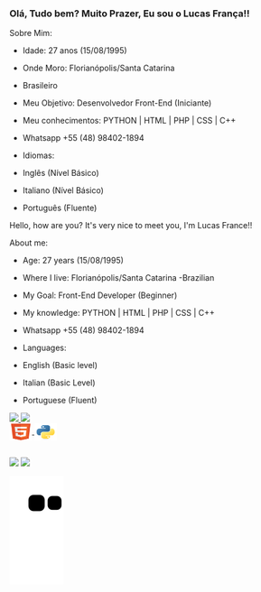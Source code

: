 ### Olá, Tudo bem? Muito Prazer, Eu sou o Lucas França!!

Sobre Mim:

- Idade: 27 anos (15/08/1995)
- Onde Moro: Florianópolis/Santa Catarina
- Brasileiro
- Meu Objetivo: Desenvolvedor Front-End (Iniciante)
- Meu conhecimentos: PYTHON | HTML | PHP | CSS | C++ 
- Whatsapp +55 (48) 98402-1894

- Idiomas: 

- Inglês (Nível Básico)
- Italiano (Nível Básico)
- Português (Fluente)

Hello, how are you? It's very nice to meet you, I'm Lucas France!!

 About me:

- Age: 27 years (15/08/1995)
- Where I live: Florianópolis/Santa Catarina
-Brazilian
- My Goal: Front-End Developer (Beginner)
- My knowledge:  PYTHON | HTML | PHP | CSS | C++ 
- Whatsapp +55 (48) 98402-1894

- Languages:

- English (Basic level)
- Italian (Basic Level)
- Portuguese (Fluent)

<div>
  <a href="https://beacons.al/lucas-fra1508>">
  <img height="180em" src="https://github-readme-stats.vercel.app/api?username=lucas-fra1508&show_icons=false&theme=darkclude_all_commits=true&count_private=true"/>
  <img height="180em" src="https://github-readme-stats.vercel.app/api/top-langs/?username=lucas-fra1508act&langs_count=7&theme=dark
</div>
                           
<div style="display: inline_block"><br> 
  <img align="center" alt="Rafa-HTML" height="30" width="40" src="https://raw.githubusercontent.com/devicons/devicon/master/icons/html5/html5-original.svg">
  <img align="center" alt="Rafa-Python" height="30" width="40" src="https://raw.githubusercontent.com/devicons/devicon/master/icons/python/python-original.svg">


  
  ##
  
 <div>
   <a href="https://instagram.com/lucas_fra23" target="_blank"><img src="https://img.shields.io/badge/-Instagram-%23E4405F?style=for-the-badge&logo=instagram&logoColor=white" target="_blank"></a>
   <a href="https://www.linkedin.com/in/lucasfrança95" target="_blank"><img src="https://img.shields.io/badge/-LinkedIn-%230077B5?style=for-the-badge&logo=linkedin&logoColor=white" target="_blank"></a>
 
 ![Snake animation](https://github.com/rafaballerini/rafaballerini/blob/output/github-contribution-grid-snake.svg)
 
</div>
